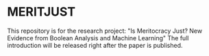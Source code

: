 # MERITJUST
This repository is for the research project: "Is Meritocracy Just? New Evidence from Boolean Analysis and Machine Learning"
The full introduction will be released right after the paper is published.
